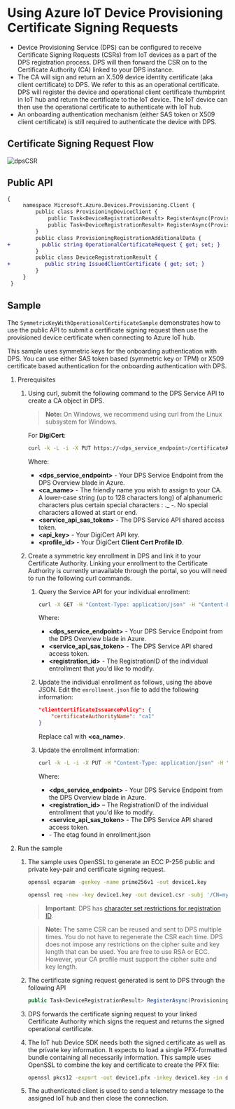 # Using Azure IoT Device Provisioning Certificate Signing Requests

- Device Provisioning Service (DPS) can be configured to receive Certificate Signing Requests (CSRs) from IoT devices as a part of the DPS registration process. DPS will then forward the CSR on to the Certificate Authority (CA) linked to your DPS instance. 
- The CA will sign and return an X.509 device identity certificate (aka client certificate) to DPS. We refer to this as an operational certificate. DPS will register the device and operational client certificate thumbprint in IoT hub and return the certificate to the IoT device. The IoT device can then use the operational certificate to authenticate with IoT hub. 
- An onboarding authentication mechanism (either SAS token or X509 client certificate) is still required to authenticate the device with DPS.

## Certificate Signing Request Flow

![dpsCSR](https://www.plantuml.com/plantuml/png/bPFVJy8m4CVVzrVSeoumJOmF4aCOGzGO331CJ8mFPJsWSRQpxKJ-Uwyh69nBmBV-kC_tldVNzenbsfRlEV329Eaq6E2do13QNV2h3joYHCqiGXYgmgs4aYmFGxX9ahDf6iCRRje54xg1JJGIQI11RSL2P4uc5Kifv1Ac-56YiL0QjwkBDucEqmx4fLsXj5xAescSjc0s7e7IaEI2Rk7vylpAISgvOffJ42bc6haZMMu2ajgt6ISFzJmQby9Or73YLzxQFMz1N_5DvuzVwjrfewm_sck0gq1fOPj5Ak2wVIHGrRaNMg-2Egmty195qMlTtAgS3oU3nnRmwi1LzW_rkwT-uomEIX3OxbRqLkmG0VXL21fTjCjEpQduqMGsWu4mcP8ICnj8HS4vBcm0_ku2kAAtH-T0CPO92NJ5E1S-6V0VcCRDZ99HW98xeB7KOqki-Tph4Y4mP28lDVwoEri90_JQ2Y0pQ0oZeIcPRvpVDS7RpBwgHfExgKwn-j2moDKw27eKIN_x6m00 "dpsCSR")

## Public API

```diff
{
     namespace Microsoft.Azure.Devices.Provisioning.Client {
         public class ProvisioningDeviceClient {
             public Task<DeviceRegistrationResult> RegisterAsync(ProvisioningRegistrationAdditionalData data, CancellationToken cancellationToken = default(CancellationToken));
             public Task<DeviceRegistrationResult> RegisterAsync(ProvisioningRegistrationAdditionalData data, TimeSpan timeout);
         }
         public class ProvisioningRegistrationAdditionalData {
+          public string OperationalCertificateRequest { get; set; }
         }
         public class DeviceRegistrationResult {
+           public string IssuedClientCertificate { get; set; }
         }
     }
 }
```

## Sample

The `SymmetricKeyWithOperationalCertificateSample` demonstrates how to use the public API to submit a certificate 
signing request then use the provisioned device certificate when connecting to Azure IoT hub.

This sample uses symmetric keys for the onboarding authentication with DPS. You can use either SAS token based (symmetric key or TPM) or X509 certificate based authentication for the onboarding authentication with DPS.

1. Prerequisites

    1. Using curl, submit the following command to the DPS Service API to create a CA object in DPS.

        > **Note:** On Windows, we recommend using curl from the Linux subsystem for Windows.

        For **DigiCert**:
        
        ```bash
        curl -k -L -i -X PUT https://<dps_service_endpoint>/certificateAuthorities/<ca_name>?api-version=2021-11-01-preview -H "Authorization: <service_api_sas_token>" -H "Content-Type: application/json" -H "Content-Encoding: utf-8" -d"{'certificateAuthorityType':'DigiCertCertificateAuthority','apiKey':'<api_key>','profileName':'<profile_id>'}"
        ```

        Where:
        - **<dps_service_endpoint>** - Your DPS Service Endpoint from the DPS Overview blade in Azure.
        - **<ca_name>** - The friendly name you wish to assign to your CA. A lower-case string (up to 128 characters long) of alphanumeric characters plus certain special characters : ._ -. No special characters allowed at start or end. 
        - **<service_api_sas_token>** - The DPS Service API shared access token.
        - **<api_key>** - Your DigiCert API key.
        - **<profile_id>** - Your DigiCert **Client Cert Profile ID**.

    1. Create a symmetric key enrollment in DPS and link it to your Certificate Authority.
        Linking your enrollment to the Certificate Authority is currently unavailable through the portal, so you will need to run the following curl commands.

        1. Query the Service API for your individual enrollment:

            ```bash
            curl -X GET -H "Content-Type: application/json" -H "Content-Encoding:  utf-8" -H "Authorization: <service_api_sas_token>" https://<dps_service_endpoint>/enrollments/<registration_id>?api-version=2021-11-01-preview > enrollment.json
            ```

            Where:
            - **<dps_service_endpoint>** - Your DPS Service Endpoint from the DPS Overview blade in Azure.
            - **<service_api_sas_token>** - The DPS Service API shared access token.
            - **<registration_id>** - The RegistrationID of the individual entrollment that you'd like to modify.

        1.  Update the individual enrollment as follows, using the above JSON. Edit the `enrollment.json` file to add the following information:
            ```json
            "clientCertificateIssuancePolicy": {
                "certificateAuthorityName": "ca1"
            }
            ```
            
            Replace ca1 with **<ca_name>**.

        1. Update the enrollment information:

            ```bash
            curl -k -L -i -X PUT -H "Content-Type: application/json" -H "Content-Encoding:  utf-8" -H "Authorization: <service_api_sas_token>" https://<dps_service_endpoint>/enrollments/<registration_id>?api-version=2021-11-01-preview -H "If-Match: <etag>" -d @enrollment.json
            ```

            Where:
            - **<dps_service_endpoint>** - Your DPS Service Endpoint from the DPS Overview blade in Azure.
            - **<registration_id>** – The RegistrationID of the individual entrollment that you'd like to modify.
            - **<service_api_sas_token>** - The DPS Service API shared access token.
            - **<etag>** - The etag found in enrollment.json 

1. Run the sample

    1. The sample uses OpenSSL to generate an ECC P-256 public and private key-pair and certificate signing request.
        ```bash
        openssl ecparam -genkey -name prime256v1 -out device1.key
        ```
        ```bash
        openssl req -new -key device1.key -out device1.csr -subj '/CN=myregistration-id'
        ```

        > **Important**: DPS has [character set
    restrictions for registration
    ID](https://docs.microsoft.com/en-us/azure/iot-dps/concepts-service#registration-id).
        
        > **Note:** The same CSR can be reused and sent to DPS multiple times. You do not have to regenerate the CSR each time. DPS does not impose any restrictions on the cipher suite and key length that can be used. You are free to use RSA or ECC. However, your CA profile must support the cipher suite and key length.

    1. The certificate signing request generated is sent to DPS through the following API
        ```c#
        public Task<DeviceRegistrationResult> RegisterAsync(ProvisioningRegistrationAdditionalData data, CancellationToken cancellationToken = default);
        ```

    1. DPS forwards the certificate signing request to your linked Certificate Authority which signs the request and returns the signed operational certificate. 

    1. The IoT hub Device SDK needs both the signed certificate as well as the private key information. It expects to load a single PFX-formatted bundle containing all necessarily information. This sample uses OpenSSL to combine the key and certificate to create the PFX file:
        ```bash
        openssl pkcs12 -export -out device1.pfx -inkey device1.key -in device1.cer
        ```

    1. The authenticated client is used to send a telemetry message to the assigned IoT hub and then close the connection.
